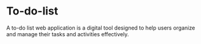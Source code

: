 # To-do-list
A to-do list web application is a digital tool designed to help users organize and manage their tasks and activities effectively. 
